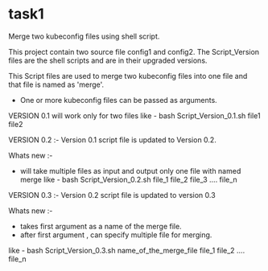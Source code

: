 # task1
Merge two kubeconfig files using shell script.

This project contain two source file config1 and config2.
The Script_Version files are the shell scripts and are in their upgraded versions.

This Script files are used to merge two kubeconfig files into one file and that file is named as 'merge'.
- One or more kubeconfig files can be passed as arguments.

VERSION 0.1
will work only for two files
like - bash Script_Version_0.1.sh file1 file2


VERSION 0.2 :- 
Version 0.1 script file is updated to Version 0.2.

Whats new :- 
- will take multiple files as input and output only one file with named merge
like - bash Script_Version_0.2.sh file_1 file_2 file_3 .... file_n


VERSION 0.3 :- 
Version 0.2 script file is updated to version 0.3

Whats new :-
- takes first argument as a name of the merge file.
- after first argument , can specify multiple file for merging.

like - bash Script_Version_0.3.sh name_of_the_merge_file file_1 file_2 .... file_n



